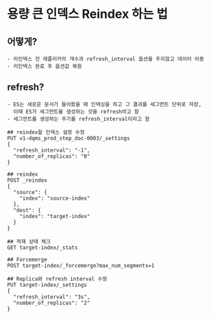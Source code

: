 # 용량 큰 인덱스 Reindex 하는 법

  ## 어떻게?
    - 리인덱스 전 레플리카의 개수과 refresh_interval 옵션을 주지않고 데이터 이동
    - 리인덱스 완료 후 옵션값 복원
    
  ## refresh?
    - ES는 새로운 문서가 들어왔을 때 인덱싱을 하고 그 결과를 세그먼트 단위로 저장, 
      이때 ES가 세그먼트를 생성하는 것을 refresh라고 함
    - 세그먼트를 생성하는 주기를 refresh_interval이라고 함

```
## reindex할 인덱스 설정 수정
PUT v1-dqms_prod_step_doc-0003/_settings
{
  "refresh_interval": "-1",
  "number_of_replicas": "0"
}

## reindex
POST _reindex
{
  "source": {
    "index": "source-index"
  },
  "dest": {
    "index": "target-index"
  }
}

## 적재 상태 체크
GET target-index/_stats

## Forcemerge
POST target-index/_forcemerge?max_num_segments=1

## Replica와 refresh interval 수정
PUT target-index/_settings
{
  "refresh_interval": "3s",
  "number_of_replicas": "2"
}
```

